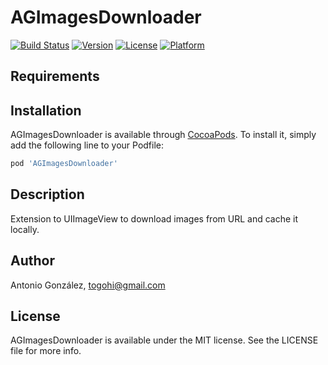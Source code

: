 # AGImagesDownloader

[![Build Status](https://travis-ci.com/ToGohi/AGImagesDownloader.svg?branch=master)](https://travis-ci.com/ToGohi/AGImagesDownloader)
[![Version](https://img.shields.io/cocoapods/v/AGImagesDownloader.svg?style=flat)](https://cocoapods.org/pods/AGImagesDownloader)
[![License](https://img.shields.io/cocoapods/l/AGImagesDownloader.svg?style=flat)](https://cocoapods.org/pods/AGImagesDownloader)
[![Platform](https://img.shields.io/cocoapods/p/AGImagesDownloader.svg?style=flat)](https://cocoapods.org/pods/AGImagesDownloader)

## Requirements

## Installation

AGImagesDownloader is available through [CocoaPods](https://cocoapods.org). To install
it, simply add the following line to your Podfile:

```ruby
pod 'AGImagesDownloader'
```

## Description

Extension to UIImageView to download images from URL and cache it locally.

## Author

Antonio González, togohi@gmail.com

## License

AGImagesDownloader is available under the MIT license. See the LICENSE file for more info.
